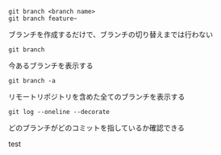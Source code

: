 ```
git branch <branch name>
git branch feature~
```
ブランチを作成するだけで、ブランチの切り替えまでは行わない


```
git branch
```
今あるブランチを表示する

```
git branch -a
```
リモートリポジトリを含めた全てのブランチを表示する

```
git log --oneline --decorate
```
どのブランチがどのコミットを指しているか確認できる

test




